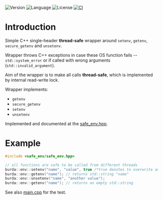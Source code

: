 ![Version](https://img.shields.io/badge/version-0.9.0-blue.svg)
![Language](https://img.shields.io/badge/C++2.-blue.svg)
![License](https://img.shields.io/badge/license-MIT_License-blue.svg?style=flat)
[![CI](https://github.com/karel-burda/safe-env/actions/workflows/main.yml/badge.svg)](https://github.com/karel-burda/safe-env/actions/workflows/main.yml)

# Introduction
Simple C++ single-header **thread-safe** wrapper around `setenv`, `getenv`, `secure_getenv` and `unsetenv`.

Wrapper throws C++ exceptions in case these OS function fails -- `std::system_error` or if called with wrong arguments (`std::invalid_argument`).

Aim of the wrapper is to make all calls **thread-safe**, which is implemented by internal read-write lock.

Wrapper implements:
* `getenv`
* `secure_getenv`
* `setenv`
* `unsetenv`

Implemented and documented at the [safe_env.hpp](include/safe_env/safe_env.hpp).

# Example
```cpp
#include <safe_env/safe_env.hpp>

// all functions are safe to be called from different threads
burda::env::setenv("name", "value", true /*true denotes to overwrite any actual environment variable */)
burda::env::getenv("name"); // returns std::string "name"
burda::env::unsetenv("name", "another value");
burda::env::getenv("name"); // returns an empty std::string
```

See also [main.cpp](main.cpp) for the test.
